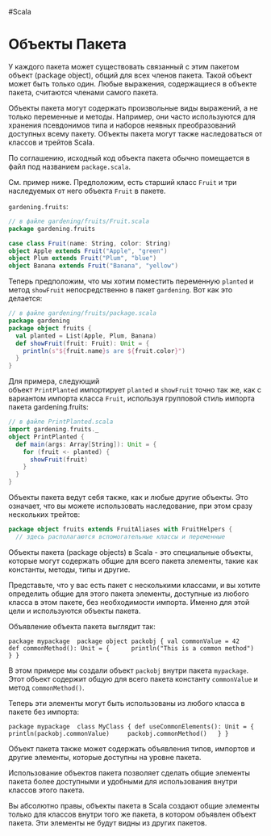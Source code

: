 
#Scala 

# Объекты Пакета[](https://docs.scala-lang.org/ru/tour/package-objects.html#%D0%BE%D0%B1%D1%8A%D0%B5%D0%BA%D1%82%D1%8B-%D0%BF%D0%B0%D0%BA%D0%B5%D1%82%D0%B0)

У каждого пакета может существовать связанный с этим пакетом объект (package object), общий для всех членов пакета. Такой объект может быть только один. Любые выражения, содержащиеся в объекте пакета, считаются членами самого пакета.

Объекты пакета могут содержать произвольные виды выражений, а не только переменные и методы. Например, они часто используются для хранения псевдонимов типа и наборов неявных преобразований доступных всему пакету. Объекты пакета могут также наследоваться от классов и трейтов Scala.

По соглашению, исходный код объекта пакета обычно помещается в файл под названием `package.scala`.

См. пример ниже. Предположим, есть старший класс `Fruit` и три наследуемых от него объекта `Fruit` в пакете.

`gardening.fruits`:

```scala
// в файле gardening/fruits/Fruit.scala
package gardening.fruits

case class Fruit(name: String, color: String)
object Apple extends Fruit("Apple", "green")
object Plum extends Fruit("Plum", "blue")
object Banana extends Fruit("Banana", "yellow")
```

Теперь предположим, что мы хотим поместить переменную `planted` и метод `showFruit` непосредственно в пакет `gardening`. Вот как это делается:

```scala
// в файле gardening/fruits/package.scala
package gardening
package object fruits {
  val planted = List(Apple, Plum, Banana)
  def showFruit(fruit: Fruit): Unit = {
    println(s"${fruit.name}s are ${fruit.color}")
  }
}
```

Для примера, следующий объект `PrintPlanted` импортирует `planted` и `showFruit` точно так же, как с вариантом импорта класса `Fruit`, используя групповой стиль импорта пакета gardening.fruits:

```scala
// в файле PrintPlanted.scala
import gardening.fruits._
object PrintPlanted {
  def main(args: Array[String]): Unit = {
    for (fruit <- planted) {
      showFruit(fruit)
    }
  }
}
```

Объекты пакета ведут себя также, как и любые другие объекты. Это означает, что вы можете использовать наследование, при этом сразу нескольких трейтов:

```scala
package object fruits extends FruitAliases with FruitHelpers {
  // здесь располагаются вспомогательные классы и переменные
```



Объекты пакета (package objects) в Scala - это специальные объекты, которые могут содержать общие для всего пакета элементы, такие как константы, методы, типы и другие.

Представьте, что у вас есть пакет с несколькими классами, и вы хотите определить общие для этого пакета элементы, доступные из любого класса в этом пакете, без необходимости импорта. Именно для этой цели и используются объекты пакета.

Объявление объекта пакета выглядит так:


`package mypackage  package object packobj
{
val commonValue = 42    def commonMethod(): Unit = {     
println("This is a common method") 
}
}`

В этом примере мы создали объект `packobj` внутри пакета `mypackage`. Этот объект содержит общую для всего пакета константу `commonValue` и метод `commonMethod()`.

Теперь эти элементы могут быть использованы из любого класса в пакете без импорта:

`package mypackage 
class MyClass {
def useCommonElements(): Unit = {     println(packobj.commonValue)     packobj.commonMethod()  
}
}`

Объект пакета также может содержать объявления типов, импортов и другие элементы, которые доступны на уровне пакета.

Использование объектов пакета позволяет сделать общие элементы пакета более доступными и удобными для использования внутри классов этого пакета.

Вы абсолютно правы, объекты пакета в Scala создают общие элементы только для классов внутри того же пакета, в котором объявлен объект пакета. Эти элементы не будут видны из других пакетов.
